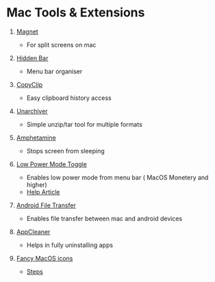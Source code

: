 # Mac Tools & Extensions

1. [Magnet](https://apps.apple.com/in/app/magnet/id441258766?mt=12)

   - For split screens on mac

2. [Hidden Bar](https://apps.apple.com/in/app/hidden-bar/id1452453066?mt=12)

   - Menu bar organiser

3. [CopyClip ](https://apps.apple.com/in/app/copyclip-clipboard-history/id595191960?mt=12)

   - Easy clipboard history access

4. [Unarchiver](https://apps.apple.com/in/app/the-unarchiver/id425424353?mt=12)

   - Simple unzip/tar tool for multiple formats

5. [Amphetamine](https://apps.apple.com/in/app/amphetamine/id937984704?mt=12)

   - Stops screen from sleeping

6. [Low Power Mode Toggle](https://www.icloud.com/shortcuts/0c3ee028d75a477796cf81bbf84f1f54)

   - Enables low power mode from menu bar ( MacOS Monetery and higher)
   - [Help Article](https://webtrickz.com/low-power-mode-shortcut-mac-monterey/)

7. [Android File Transfer](https://www.android.com/filetransfer/)

   - Enables file transfer between mac and android devices

8. [AppCleaner](https://freemacsoft.net/appcleaner/)

   - Helps in fully uninstalling apps

9. [Fancy MacOS icons](https://macosicons.com/)

   - [Steps](https://support.apple.com/en-in/guide/mac-help/mchlp2313/mac)
